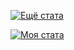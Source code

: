 [![Ещё стата](https://github-readme-stats.vercel.app/api?username=ke46138)](https://github.com/anuraghazra/github-readme-stats)

[![Моя стата](https://github-readme-stats.vercel.app/api/top-langs/?username=ke46138)](https://github.com/anuraghazra/github-readme-stats)

<!--
**ke46138/ke46138** is a ✨ _special_ ✨ repository because its `README.md` (this file) appears on your GitHub profile.

Here are some ideas to get you started:

- 🔭 I’m currently working on ...
- 🌱 I’m currently learning ...
- 👯 I’m looking to collaborate on ...
- 🤔 I’m looking for help with ...
- 💬 Ask me about ...
- 📫 How to reach me: ...
- 😄 Pronouns: ...
- ⚡ Fun fact: ...
-->
